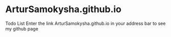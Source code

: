 # ArturSamokysha.github.io
Todo List
Enter the link ArturSamokysha.github.io in your address bar to see my github page
